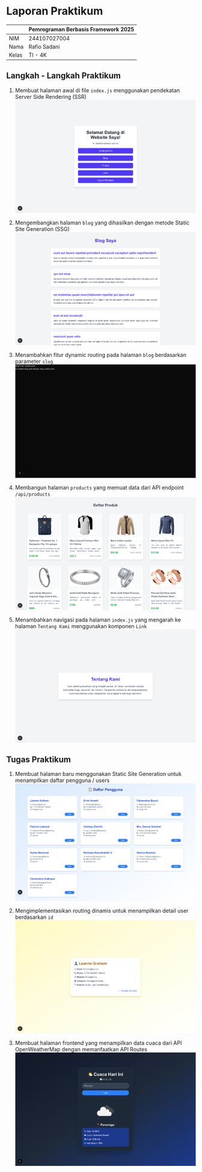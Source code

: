 # Laporan Praktikum

|  | Pemrograman Berbasis Framework 2025 |
| ------ |-------------------------------------|
| NIM | 244107027004                        |
| Nama | Rafio Sadani                        |
| Kelas | TI - 4K                             |

## Langkah - Langkah Praktikum

1. Membuat halaman awal di file `index.js` menggunakan pendekatan Server Side Rendering (SSR)  
   ![Tampilan halaman sederhana menggunakan SSR](./public/image-docs/ss-home-page.png "Tampilan halaman utama sederhana menggunakan SSR")

2. Mengembangkan halaman `blog` yang dihasilkan dengan metode Static Site Generation (SSG)  
   ![Tampilan halaman blog menggunakan SSG](./public/image-docs/ss-blog-page.png "Tampilan halaman blog menggunakan SSG")

3. Menambahkan fitur dynamic routing pada halaman `blog` berdasarkan parameter `slug`  
   ![Tampilan halaman blog dinamis menggunakan Dynamic Routes](./public/image-docs/ss-blog-dynamic-route.png "Tampilan halaman blog dinamis menggunakan Dynamic Routes")

4. Membangun halaman `products` yang memuat data dari API endpoint `/api/products`  
   ![Tampilan halaman products menggunakan API Routes](./public/image-docs/ss-products-page.png "Tampilan halaman products menggunakan API Routes")

5. Menambahkan navigasi pada halaman `index.js` yang mengarah ke halaman `Tentang Kami` menggunakan komponen `Link`  
   ![Tampilan halaman about](./public/image-docs/ss-about-page.png "Tampilan halaman about")

## Tugas Praktikum

1. Membuat halaman baru menggunakan Static Site Generation untuk menampilkan daftar pengguna / users  
   ![Tampilan halaman users](./public/image-docs/ss-user-page.png "Tampilan halaman users")

2. Mengimplementasikan routing dinamis untuk menampilkan detail user berdasarkan `id`  
   ![Tampilan halaman detail user](./public/image-docs/ss-detail-user-page.png "Tampilan halaman detail user")

3. Membuat halaman frontend yang menampilkan data cuaca dari API OpenWeatherMap dengan memanfaatkan API Routes  
   ![Tampilan halaman cuaca](./public/image-docs/ss-weather-page.png "Tampilan halaman cuaca")
